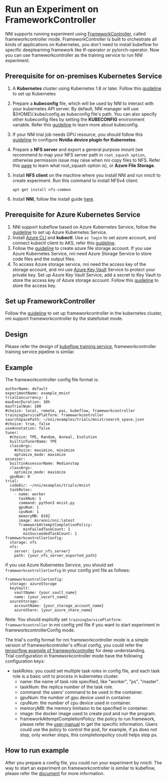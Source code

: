 **Run an Experiment on FrameworkController**
===
NNI supports running experiment using [FrameworkController](https://github.com/Microsoft/frameworkcontroller), called frameworkcontroller mode. FrameworkController is built to orchestrate all kinds of applications on Kubernetes, you don't need to install kubeflow for specific deeplearning framework like tf-operator or pytorch-operator. Now you can use frameworkcontroller as the training service to run NNI experiment.

## Prerequisite for on-premises Kubernetes Service
1. A **Kubernetes** cluster using Kubernetes 1.8 or later. Follow this [guideline](https://kubernetes.io/docs/setup/) to set up Kubernetes
2. Prepare a **kubeconfig** file, which will be used by NNI to interact with your kubernetes API server. By default, NNI manager will use $(HOME)/.kube/config as kubeconfig file's path. You can also specify other kubeconfig files by setting the **KUBECONFIG** environment variable. Refer this [guideline]( https://kubernetes.io/docs/concepts/configuration/organize-cluster-access-kubeconfig) to learn more about kubeconfig. 
3. If your NNI trial job needs GPU resource, you should follow this [guideline](https://github.com/NVIDIA/k8s-device-plugin) to configure **Nvidia device plugin for Kubernetes**.
4. Prepare a **NFS server** and export a general purpose mount (we recommend to map your NFS server path in `root_squash option`, otherwise permission issue may raise when nni copy files to NFS. Refer this [page](https://linux.die.net/man/5/exports) to learn what root_squash option is), or **Azure File Storage**. 
5. Install **NFS client** on the machine where you install NNI and run nnictl to create experiment. Run this command to install NFSv4 client:
    ```
    apt-get install nfs-common 
    ```     

6. Install **NNI**, follow the install guide [here](GetStarted.md).

## Prerequisite for Azure Kubernetes Service
1. NNI support kubeflow based on Azure Kubernetes Service, follow the [guideline](https://azure.microsoft.com/en-us/services/kubernetes-service/) to set up Azure Kubernetes Service.
2. Install [Azure CLI](https://docs.microsoft.com/en-us/cli/azure/install-azure-cli?view=azure-cli-latest) and __kubectl__.  Use `az login` to set azure account, and connect kubectl client to AKS, refer this [guideline](https://docs.microsoft.com/en-us/azure/aks/kubernetes-walkthrough#connect-to-the-cluster).
3. Follow the [guideline](https://docs.microsoft.com/en-us/azure/storage/common/storage-quickstart-create-account?tabs=portal) to create azure file storage account. If you use Azure Kubernetes Service, nni need Azure Storage Service to store code files and the output files.
4. To access Azure storage service, nni need the access key of the storage account, and nni use [Azure Key Vault](https://azure.microsoft.com/en-us/services/key-vault/) Service to protect your private key. Set up Azure Key Vault Service, add a secret to Key Vault to store the access key of Azure storage account. Follow this [guideline](https://docs.microsoft.com/en-us/azure/key-vault/quick-create-cli) to store the access key.


## Set up FrameworkController
Follow the [guideline](https://github.com/Microsoft/frameworkcontroller/tree/master/example/run) to set up frameworkcontroller in the kubernetes cluster, nni support frameworkcontroller by the statefulset mode.

## Design
Please refer the design of [kubeflow training service](./KubeflowMode.md), frameworkcontroller training service pipeline is similar.

## Example

The frameworkcontroller config file format is:
```
authorName: default
experimentName: example_mnist
trialConcurrency: 1
maxExecDuration: 10h
maxTrialNum: 100
#choice: local, remote, pai, kubeflow, frameworkcontroller
trainingServicePlatform: frameworkcontroller
searchSpacePath: ~/nni/examples/trials/mnist/search_space.json
#choice: true, false
useAnnotation: false
tuner:
  #choice: TPE, Random, Anneal, Evolution
  builtinTunerName: TPE
  classArgs:
    #choice: maximize, minimize
    optimize_mode: maximize
assessor:
  builtinAssessorName: Medianstop
  classArgs:
    optimize_mode: maximize
  gpuNum: 0
trial:
  codeDir: ~/nni/examples/trials/mnist
  taskRoles:
    - name: worker
      taskNum: 1
      command: python3 mnist.py
      gpuNum: 1
      cpuNum: 1
      memoryMB: 8192
      image: msranni/nni:latest
      frameworkAttemptCompletionPolicy:
        minFailedTaskCount: 1
        minSucceededTaskCount: 1
frameworkcontrollerConfig:
  storage: nfs
  nfs:
    server: {your_nfs_server}
    path: {your_nfs_server_exported_path}
```
If you use Azure Kubernetes Service, you should  set `frameworkcontrollerConfig` in your config yml file as follows:
```
frameworkcontrollerConfig:
  storage: azureStorage
  keyVault:
    vaultName: {your_vault_name}
    name: {your_secert_name}
  azureStorage:
    accountName: {your_storage_account_name}
    azureShare: {your_azure_share_name}
```
Note: You should explicitly set `trainingServicePlatform: frameworkcontroller` in nni config yml file if you want to start experiment in frameworkcontrollerConfig mode. 

The trial's config format for nni frameworkcontroller mode is a simple version of frameworkcontroller's offical config, you could refer the [tensorflow example of frameworkcontroller](https://github.com/Microsoft/frameworkcontroller/blob/master/example/framework/scenario/tensorflow/cpu/tensorflowdistributedtrainingwithcpu.yaml) for deep understanding.  
Trial configuration in frameworkcontroller mode have the following configuration keys:
* taskRoles: you could set multiple task roles in config file, and each task role is a basic unit to process in kubernetes cluster.
   * name: the name of task role specified, like "worker", "ps", "master".
   * taskNum: the replica number of the task role.
   * command: the users' command to be used in the container.
   * gpuNum: the number of gpu device used in container.
   * cpuNum: the number of cpu device used in container.
   * memoryMB: the memory limitaion to be specified in container.
   * image: the docker image used to create pod and run the program.
   * frameworkAttemptCompletionPolicy: the policy to run framework, please refer the [user-manual](https://github.com/Microsoft/frameworkcontroller/blob/master/doc/user-manual.md#frameworkattemptcompletionpolicy) to get the specific information. Users could use the policy to control the pod, for example, if ps does not stop, only worker stops, this completionpolicy could helps stop ps.

## How to run example
After you prepare a config file, you could run your experiment by nnictl. The way to start an experiment on frameworkcontroller is similar to kubeflow, please refer the [document](./KubeflowMode.md) for more information.